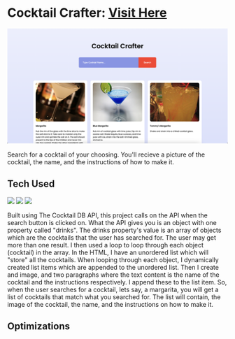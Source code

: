 # Cocktail Crafter: <a target="_blank" href="https://danielle-higgins.github.io/cocktail-crafter/">Visit Here</a>

<img src="https://github.com/Danielle-Higgins/cocktail-crafter/blob/main/cocktail-preview.png">

Search for a cocktail of your choosing. You'll recieve a picture of the cocktail, the name, and the instructions of how to make it.

## Tech Used

<p>
  <img src="https://img.shields.io/badge/html5-%23E34F26.svg?style=for-the-badge&logo=html5&logoColor=white">
  <img src="https://img.shields.io/badge/css3-%231572B6.svg?style=for-the-badge&logo=css3&logoColor=white">
  <img src="https://img.shields.io/badge/javascript-%23323330.svg?style=for-the-badge&logo=javascript&logoColor=%23F7DF1E">
</p>

Built using The Cocktail DB API, this project calls on the API when the search button is clicked on. What the API gives you is an object with one property called "drinks". The drinks property's value is an array of objects which are the cocktails that the user has searched for. The user may get more than one result. I then used a loop to loop through each object (cocktail) in the array. In the HTML, I have an unordered list which will "store" all the cocktails. When looping through each object, I dynamically created list items which are appended to the unordered list. Then I create and image, and two paragraphs where the text content is the name of the cocktail and the instructions respectively. I append these to the list item. So, when the user searches for a cocktail, lets say, a margarita, you will get a list of cocktails that match what you searched for. The list will contain, the image of the cocktail, the name, and the instructions on how to make it.

## Optimizations
